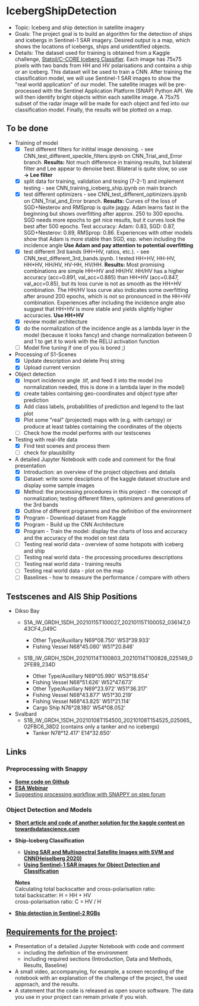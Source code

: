# IcebergShipDetection
- Topic: Iceberg and ship detection in satellite imagery
- Goals: The project goal is to build an algorithm for the detection of ships and icebergs in Sentinel-1 SAR imagery. Desired output is a map, which shows the locations of icebergs, ships and unidentified objects.
- Details: The dataset used for training is obtained from a Kaggle challenge, [Statoil/C-CORE Iceberg Classifier](https://www.kaggle.com/c/statoil-iceberg-classifier-challenge). Each image has 75x75 pixels with two bands from HH and HV polarisations and contains a ship or an iceberg. This dataset will be used to train a CNN.
        After training the classification model, we will use Sentinel-1 SAR images to show the "real world application" of our model. The satellite images will be pre-processed with the Sentinel Application Platform (SNAP) Python API. We will then identify bright objects within each satellite image. A 75x75 subset of the radar image will be made for each object and fed into our classification model. Finally, the results will be plotted on a map.
## To be done
- Training of model
    - [x] Test different filters for initital image denoising. - see CNN_test_different_speckle_filters.ipynb on CNN_Trial_and_Error branch. **Results:** Not much difference in training results, but bilateral filter and Lee appear to denoise best. Bilateral is quite slow, so use **&rarr; Lee filter** 
    - [x] split data for training, validation and tesing (7-2-1) and implement testing - see CNN_training_iceberg_ship.ipynb on main branch
    - [x] test different optimizers - see CNN_test_different_optimizers.ipynb on CNN_Trial_and_Error branch. **Results:** Curves of the loss of SGD+Nesterov and RMSprop is quite jaggy. Adam learns fast in the beginning but shows overfitting after approx. 250 to 300 epochs. SGD needs more epochs to get nice results, but it curves look the best after 500 epochs. Test accuracy: Adam: 0.83, SGD: 0.87, SGD+Nesterov: 0.89, RMSprop: 0.86. Experiences with other models show that Adam is more stable than SGD, esp. when including the incidence angle **Use Adam and pay attention to potential overfitting**
    - [x] test different 3rd bands (HH+HV, ratios, etc.). - see CNN_test_different_3rd_bands.ipynb. I tested HH+HV, HH-HV, HH\*HV, HH/HV, HV-HH, HV/HH. **Results:** Most promising combinations are simple HH+HV and HH/HV. HH/HV has a higher accuracy (acc=0.891, val_acc=0.885) than HH+HV (acc=0.847, val_acc=0.85), but its loss curve is not as smooth as the HH+HV combination. The HH/HV loss curve also indicates some overfitting after around 200 epochs, which is not so pronounced in the HH+HV combination. Experiences after including the incidence angle also suggest that HH+HV is more stable and yields slightly higher accuracies. **Use HH+HV**
    - [x] review model architecture
    - [x] do the normalization of the incidence angle as a lambda layer in the model (because it looks fancy) and change normalization between 0 and 1 to get it to work with the RELU activation function
    - [ ] Model fine tuning if one of you is bored ;)

- Processing of S1-Scenes
    - [x] Update description and delete Proj string
    - [x] Upload current version

- Object detection
    - [x] Import incidence angle .tif, and feed it into the model (no normalization needed, this is done in a lambda layer in the model)
    - [x] create tables containing geo-coordinates and object type after prediction
    - [x] Add class labels, probabilities of prediction and legend to the last plot
    - [x] Plot some "real" (projected) maps with (e.g. with cartopy) or produce at least tables containing the coordinates of the objects
    - [ ] Check how the model performs with our testscenes
    
- Testing with real-life data
    - [x] Find test scenes and process them 
    - [ ] check for plausibility

- A detailed Jupyter Notebook with code and comment for the final presentation
    - [x] Introduction: an overview of the project objectives and details
    - [x] Dataset: write some desciptions of the kaggle dataset structure and display some sample images
    - [x] Method: the processing procedures in this project - the concept of normalization; testing different filters, optimizers and generations of the 3rd bands
    - [x] Outline of different programms and the definition of the environment
    - [x] Program - Download dataset from Kaggle
    - [x] Program - Build up the CNN Architecture
    - [x] Program - Train the model: display the charts of loss and accuracy and the accuracy of the model on test data
    - [ ] Testing real world data - overview of some hotspots with iceberg and ship
    - [ ] Testing real world data - the processing procedures descriptions
    - [ ] Testing real world data - training results 
    - [ ] Testing real world data - plot on the map
    - [ ] Baselines - how to measure the performance / compare with others
  
## Testscenes and AIS Ship Positions
- Dikso Bay
    - S1A_IW_GRDH_1SDH_20210115T100027_20210115T100052_036147_043CF4_049C
        - Other Type/Auxillary N69°08.750' W53°39.933'
        - Fishing Vessel N68°45.080' W51°20.846'

    - S1B_IW_GRDH_1SDH_20210114T100803_20210114T100828_025149_02FE89_234D
        - Other Type/Auxillary N69°05.990' W53°18.654'
        - Fishing Vessel N68°51.626' W52°47.673'
        - Other Type/Auxillary N69°23.972' W51°36.317'
        - Fishing Vessel N68°43.877' W51°30.219'
        - Fishing Vessel N68°43.825' W51°21.114'
        - Cargo Ship N76°28.180' W54°08.052'
- Svalbard
    - S1B_IW_GRDH_1SDH_20210108T154500_20210108T154525_025065_02FBC6_38D2 (contains only a tanker and no icebergs)
        - Tanker N78°12.417' E14°32.650'
  
## Links

### Preprocessing with Snappy
- **[Some code on Github](https://github.com/wajuqi/Sentinel-1-preprocessing-using-Snappy)**
- **[ESA Webinar](https://www.youtube.com/watch?v=PiU68g3WRIY)**
- [Suggesting processing workflow with SNAPPY on step forum](https://forum.step.esa.int/t/radiometric-geometric-correction-workflow/2540/35)

### Object Detection and Models
- **[Short article and code of another solution for the kaggle contest on towardsdatascience.com](https://towardsdatascience.com/deep-learning-for-iceberg-detection-in-satellite-images-c667acf4bad0)**
- **Ship-Iceberg Classification**
    - **[Using SAR and Multispectral Satellite Images with SVM and CNN(Heiselberg 2020)](https://www.mdpi.com/776368)**
    - **[Using Sentinel-1 SAR images for Object Detection and Classification](https://www.researchgate.net/publication/342681947_Ship-Iceberg_Detection_and_Classification_in_Sentinel-1_SAR_Images)**
    
    **Notes**<br>
    Calculating total backscatter and cross-polarisation ratio:<br>
    total backscatter: H = HH + HV<br>
    cross-polarisation ratio: C = HV / H<br>

- **[Ship detection in Sentinel-2 RGBs](https://medium.com/the-downlinq/object-detection-in-satellite-imagery-a-low-overhead-approach-part-i-cbd96154a1b7)**



## **[Requirements for the project](https://opencampus.gitbook.io/opencampus-machine-learning-program/projects/requirements)**:

- Presentation of a detailed Jupyter Notebook with code and comment
    - including the definition of the environment
    - including required sections (Introduction, Data and Methods, Results, Baseline)
- A small video, accompanying, for example, a screen recording of the notebook with an explanation of the challenge of the project, the used approach, and the results.
- A statement that the code is released as open source software. The data you use in your project can remain private if you wish.
